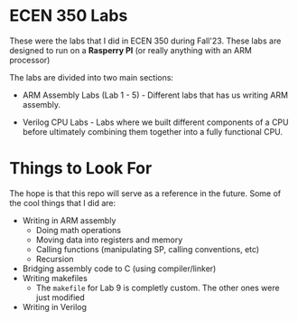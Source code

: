 # ECEN 350 Labs

These were the labs that I did in ECEN 350 during Fall'23. These labs are designed to run on a **Rasperry PI** (or really anything with an ARM processor)

The labs are divided into two main sections:

- ARM Assembly Labs (Lab 1 - 5) - Different labs that has us writing ARM assembly.

- Verilog CPU Labs - Labs where we built different components of a CPU before ultimately combining them together into a fully functional CPU.

# Things to Look For

The hope is that this repo will serve as a reference in the future. Some of the cool things that I did are:

- Writing in ARM assembly
  - Doing math operations
  - Moving data into registers and memory
  - Calling functions (manipulating SP, calling conventions, etc)
  - Recursion
- Bridging assembly code to C (using compiler/linker)
- Writing makefiles
  - The `makefile` for Lab 9 is completly custom. The other ones were just modified
- Writing in Verilog